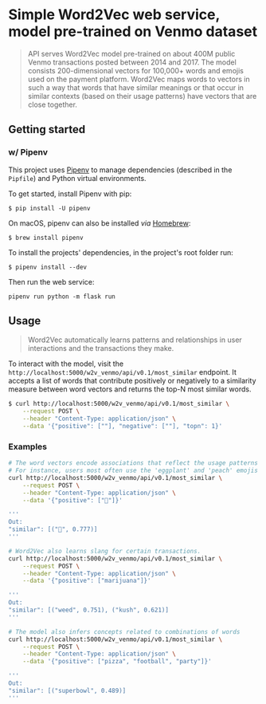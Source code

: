 # Simple Word2Vec web service, model pre-trained on Venmo dataset 

> API serves Word2Vec model pre-trained on about 400M public Venmo transactions posted between 2014 and 2017. The model consists 200-dimensional vectors for 100,000+ words and emojis used on the payment platform. Word2Vec maps words to vectors in such a way that words that have similar meanings or that occur in similar contexts (based on their usage patterns) have vectors that are close together.    

## Getting started

### w/ Pipenv

This project uses [Pipenv](https://pipenv.readthedocs.io/en/latest/) to manage dependencies (described in the `Pipfile`) and Python virtual environments.

To get started, install Pipenv with pip:

`$ pip install -U pipenv`

On macOS, pipenv can also be installed _via_ [Homebrew](https://brew.sh/):

`$ brew install pipenv`

To install the projects' dependencies, in the project's root folder run:

`$ pipenv install --dev`

Then run the web service:

`pipenv run python -m flask run`


<!-- 
:TODO:
### w/ Docker

Alternatively, to run the service as a containerized application use docker. 

-->

## Usage

> Word2Vec automatically learns patterns and relationships in user interactions and the transactions they make.

To interact with the model, visit the `http://localhost:5000/w2v_venmo/api/v0.1/most_similar` endpoint. It accepts a list of words that contribute positively or negatively to a similarity measure between word vectors and returns the top-N most similar words.

```bash
$ curl http://localhost:5000/w2v_venmo/api/v0.1/most_similar \
    --request POST \
    --header "Content-Type: application/json" \
    --data '{"positive": [""], "negative": [""], "topn": 1}'
```

### Examples

```bash
# The word vectors encode associations that reflect the usage patterns of emojis. 
# For instance, users most often use the 'eggplant' and 'peach' emojis in the same context.
curl http://localhost:5000/w2v_venmo/api/v0.1/most_similar \
    --request POST \
    --header "Content-Type: application/json" \
    --data '{"positive": ["🍆"]}'

''' 
Out:
"similar": [("🍑", 0.777)]
'''

# Word2Vec also learns slang for certain transactions.
curl http://localhost:5000/w2v_venmo/api/v0.1/most_similar \
    --request POST \
    --header "Content-Type: application/json" \
    --data '{"positive": ["marijuana"]}'

''' 
Out:
"similar": [("weed", 0.751), ("kush", 0.621)]
'''

# The model also infers concepts related to combinations of words 
curl http://localhost:5000/w2v_venmo/api/v0.1/most_similar \
    --request POST \
    --header "Content-Type: application/json" \
    --data '{"positive": ["pizza", "football", "party"]}'

''' 
Out:
"similar": [("superbowl", 0.489)]
'''
```

<!-- These are just a few examples of the patterns lurking in user interactions and transactions on Venmo that Word2Vec is able to uncover. -->